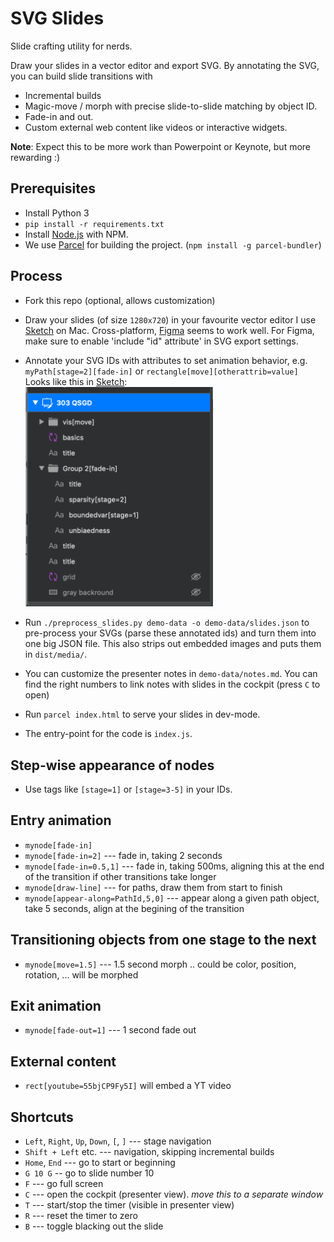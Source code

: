 # SVG Slides

Slide crafting utility for nerds.

Draw your slides in a vector editor and export SVG.
By annotating the SVG, you can build slide transitions with

-   Incremental builds
-   Magic-move / morph with precise slide-to-slide matching by object ID.
-   Fade-in and out.
-   Custom external web content like videos or interactive widgets.

**Note**: Expect this to be more work than Powerpoint or Keynote, but more rewarding :)

## Prerequisites

-   Install Python 3
-   `pip install -r requirements.txt`
-   Install [Node.js](https://nodejs.org/en/) with NPM.
-   We use [Parcel](https://parceljs.org/) for building the project. (`npm install -g parcel-bundler`)

## Process

-   Fork this repo (optional, allows customization)

-   Draw your slides (of size `1280x720`) in your favourite vector editor I use [Sketch](https://www.sketch.com/) on Mac. Cross-platform, [Figma](https://www.figma.com/file/Xmk7YqeZUriwRdOrTxBCj3/svg-slides-demo?node-id=0%3A1) seems to work well. For Figma, make sure to enable 'include "id" attribute' in SVG export settings.

-   Annotate your SVG IDs with attributes to set animation behavior, e.g. `myPath[stage=2][fade-in]` or `rectangle[move][otherattrib=value]`
    <br>Looks like this in [Sketch](https://www.sketch.com/):<br>
    <img src="./docs/sketch-screenshot.png" width="300px" />

-   Run `./preprocess_slides.py demo-data -o demo-data/slides.json` to pre-process your SVGs (parse these annotated ids) and turn them into one big JSON file.
    This also strips out embedded images and puts them in `dist/media/`.

-   You can customize the presenter notes in `demo-data/notes.md`.
    You can find the right numbers to link notes with slides in the cockpit (press `C` to open)

-   Run `parcel index.html` to serve your slides in dev-mode.

-   The entry-point for the code is `index.js`.

## Step-wise appearance of nodes

-   Use tags like `[stage=1]` or `[stage=3-5]` in your IDs.

## Entry animation

-   `mynode[fade-in]`
-   `mynode[fade-in=2]` --- fade in, taking 2 seconds
-   `mynode[fade-in=0.5,1]` --- fade in, taking 500ms, aligning this at the end of the transition if other transitions take longer
-   `mynode[draw-line]` --- for paths, draw them from start to finish
-   `mynode[appear-along=PathId,5,0]` --- appear along a given path object, take 5 seconds, align at the begining of the transition

## Transitioning objects from one stage to the next

-   `mynode[move=1.5]` --- 1.5 second morph .. could be color, position, rotation, ... will be morphed

## Exit animation

-   `mynode[fade-out=1]` --- 1 second fade out

## External content

-   `rect[youtube=55bjCP9Fy5I]` will embed a YT video

## Shortcuts

-   `Left`, `Right`, `Up`, `Down`, `[`, `]` --- stage navigation
-   `Shift + Left` etc. --- navigation, skipping incremental builds
-   `Home`, `End` --- go to start or beginning
-   `G 10 G` -- go to slide number 10
-   `F` --- go full screen
-   `C` --- open the cockpit (presenter view). _move this to a separate window_
-   `T` --- start/stop the timer (visible in presenter view)
-   `R` --- reset the timer to zero
-   `B` --- toggle blacking out the slide
